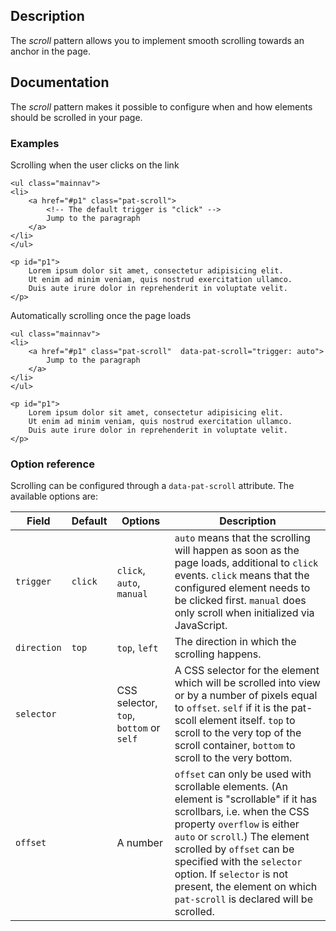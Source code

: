 ## Description

The _scroll_ pattern allows you to implement smooth scrolling towards an anchor in the page.

## Documentation

The _scroll_ pattern makes it possible to configure when and how elements
should be scrolled in your page.

### Examples

Scrolling when the user clicks on the link

    <ul class="mainnav">
    <li>
        <a href="#p1" class="pat-scroll">
            <!-- The default trigger is "click" -->
            Jump to the paragraph
        </a>
    </li>
    </ul>

    <p id="p1">
        Lorem ipsum dolor sit amet, consectetur adipisicing elit.
        Ut enim ad minim veniam, quis nostrud exercitation ullamco.
        Duis aute irure dolor in reprehenderit in voluptate velit.
    </p>

Automatically scrolling once the page loads

    <ul class="mainnav">
    <li>
        <a href="#p1" class="pat-scroll"  data-pat-scroll="trigger: auto">
            Jump to the paragraph
        </a>
    </li>
    </ul>

    <p id="p1">
        Lorem ipsum dolor sit amet, consectetur adipisicing elit.
        Ut enim ad minim veniam, quis nostrud exercitation ullamco.
        Duis aute irure dolor in reprehenderit in voluptate velit.
    </p>

### Option reference

Scrolling can be configured through a `data-pat-scroll` attribute.
The available options are:

| Field       | Default                               | Options                                   | Description                                                                                                                                                                                                                                                                                                                                            |
| ----------- | ------------------------------------- | ----------------------------------------- | ------------------------------------------------------------------------------------------------------------------------------------------------------------------------------------------------------------------------------------------------------------------------------------------------------------------------------------------------------ |
| `trigger`   | `click`                               | `click`, `auto`, `manual`                 | `auto` means that the scrolling will happen as soon as the page loads, additional to `click` events. `click` means that the configured element needs to be clicked first. `manual` does only scroll when initialized via JavaScript.                                                                                                                   |
| `direction` | `top`                                 | `top`, `left`                             | The direction in which the scrolling happens.                                                                                                                                                                                                                                                                                                          |
| `selector`  |                                       | CSS selector, `top`, `bottom` or `self`   | A CSS selector for the element which will be scrolled into view or by a number of pixels equal to `offset`. `self` if it is the pat-scoll element itself. `top` to scroll to the very top of the scroll container, `bottom` to scroll to the very bottom.                                                                                              |
| `offset`    |                                       | A number                                  | `offset` can only be used with scrollable elements. (An element is "scrollable" if it has scrollbars, i.e. when the CSS property `overflow` is either `auto` or `scroll`.) The element scrolled by `offset` can be specified with the `selector` option. If `selector` is not present, the element on which `pat-scroll` is declared will be scrolled. |
